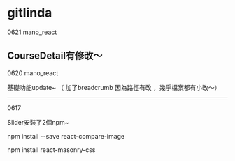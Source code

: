 # gitlinda

0621
mano_react

CourseDetail有修改～
--------------------------------------------------
0620
mano_react

基礎功能update~
（ 加了breadcrumb 因為路徑有改 ，幾乎檔案都有小改～）

--------------------------------------------------

0617

Slider安裝了2個npm~

npm install --save react-compare-image

npm install react-masonry-css

